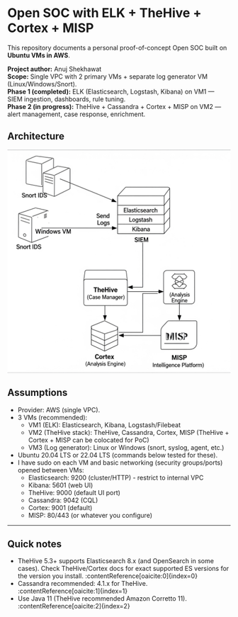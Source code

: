 # Open SOC with  ELK + TheHive + Cortex + MISP 

This repository documents a personal proof-of-concept Open SOC built on **Ubuntu VMs in AWS**.

**Project author:** Anuj Shekhawat  
**Scope:** Single VPC with 2 primary VMs + separate log generator VM (Linux/Windows/Snort).  
**Phase 1 (completed):** ELK (Elasticsearch, Logstash, Kibana) on VM1 — SIEM ingestion, dashboards, rule tuning.  
**Phase 2 (in progress):** TheHive + Cassandra + Cortex + MISP on VM2 — alert management, case response, enrichment.


## Architecture

![Architecture Diagram](images/archi.png)


## Assumptions
- Provider: AWS (single VPC).
- 3 VMs (recommended):
  - VM1 (ELK): Elasticsearch, Kibana, Logstash/Filebeat
  - VM2 (TheHive stack): TheHive, Cassandra, Cortex, MISP (TheHive + Cortex + MISP can be colocated for PoC)
  - VM3 (Log generator): Linux or Windows (snort, syslog, agent, etc.)
- Ubuntu 20.04 LTS or 22.04 LTS (commands below tested for these).
- I have sudo on each VM and basic networking (security groups/ports) opened between VMs:
  - Elasticsearch: 9200 (cluster/HTTP) - restrict to internal VPC
  - Kibana: 5601 (web UI)
  - TheHive: 9000 (default UI port)
  - Cassandra: 9042 (CQL)
  - Cortex: 9001 (default)
  - MISP: 80/443 (or whatever you configure)

---

## Quick notes
- TheHive 5.3+ supports Elasticsearch 8.x (and OpenSearch in some cases). Check TheHive/Cortex docs for exact supported ES versions for the version you install. :contentReference[oaicite:0]{index=0}
- Cassandra recommended: 4.1.x for TheHive. :contentReference[oaicite:1]{index=1}
- Use Java 11 (TheHive recommended Amazon Corretto 11). :contentReference[oaicite:2]{index=2}
